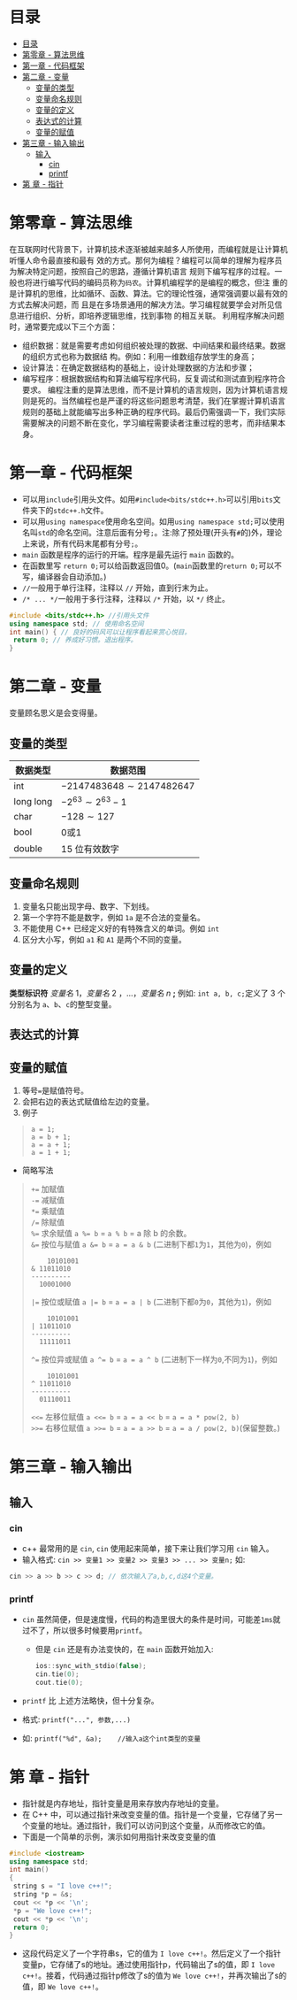 # 目录

- [目录](#目录)
- [第零章 - 算法思维](#第零章---算法思维)
- [第一章 - 代码框架](#第一章---代码框架)
- [第二章 - 变量](#第二章---变量)
  - [变量的类型](#变量的类型)
  - [变量命名规则](#变量命名规则)
  - [变量的定义](#变量的定义)
  - [表达式的计算](#表达式的计算)
  - [变量的赋值](#变量的赋值)
- [第三章 - 输入输出](#第三章---输入输出)
  - [输入](#输入)
    - [cin](#cin)
    - [printf](#printf)
- [第 章 - 指针](#第-章---指针)

# 第零章 - 算法思维

在互联网时代背景下，计算机技术逐渐被越来越多人所使用，而编程就是让计算机听懂人命令最直接和最有
效的方式。那何为编程？编程可以简单的理解为程序员为解决特定问题，按照自己的思路，遵循计算机语言
规则下编写程序的过程。一般也将进行编写代码的编码员称为`码农`。计算机编程学的是编程的概念，但注
重的是计算机的思维，比如循环、函数、算法。它的理论性强，通常强调要以最有效的方式去解决问题，而
且是在多场景通用的解决方法。学习编程就要学会对所见信息进行组织、分析，即培养逻辑思维，找到事物
的相互关联。
利用程序解决问题时，通常要完成以下三个方面：

- 组织数据：就是需要考虑如何组织被处理的数据、中间结果和最终结果。数据的组织方式也称为数据结
构。例如：利用一维数组存放学生的身高；
- 设计算法：在确定数据结构的基础上，设计处理数据的方法和步骤；
- 编写程序：根据数据结构和算法编写程序代码，反复调试和测试直到程序符合要求。
编程注重的是算法思维，而不是计算机的语言规则，因为计算机语言规则是死的。当然编程也是严谨的将这些问题思考清楚，我们在掌握计算机语言规则的基础上就能编写出多种正确的程序代码。最后仍需强调一下，我们实际需要解决的问题不断在变化，学习编程需要读者注重过程的思考，而非结果本身。

# 第一章 - 代码框架

- 可以用`include`引用头文件。如用`#include<bits/stdc++.h>`可以引用`bits`文件夹下的`stdc++.h`文件。
- 可以用`using namespace`使用命名空间。如用`using namespace std;`可以使用名叫`std`的命名空间。注意后面有分号`;`。注:除了预处理(开头有`#`的)外，理论上来说，所有代码末尾都有分号`;`。
- `main` 函数是程序的运行的开端。程序是最先运行 `main` 函数的。
- 在函数里写 `return 0;`可以给函数返回值0。(`main`函数里的`return 0;`可以不写，编译器会自动添加。)
- `//`一般用于单行注释，注释以 `//` 开始，直到行末为止。
- `/* ... */`一般用于多行注释，注释以 `/*` 开始，以 `*/` 终止。

```cpp
#include <bits/stdc++.h> //引用头文件
using namespace std; // 使用命名空间
int main() { // 良好的码风可以让程序看起来赏心悦目。
 return 0; // 养成好习惯。退出程序。
}
```

# 第二章 - 变量

变量顾名思义是会变得量。

## 变量的类型

| 数据类型  | 数据范围                     |
| --------- | ---------------------------- |
| int       | $-2147483648\sim 2147482647$ |
| long long | $-2^{63} \sim 2^{63}-1$      |
| char      | $-128 \sim 127$              |
| bool      | $0$或$1$                     |
| double    | $15$ 位有效数字              |

## 变量命名规则

1. 变量名只能出现字母、数字、下划线。
2. 第一个字符不能是数字，例如 `1a` 是不合法的变量名。
3. 不能使用 C++ 已经定义好的有特殊含义的单词。例如 `int`
4. 区分大小写，例如 `a1` 和 `A1` 是两个不同的变量。

## 变量的定义

**类型标识符** _变量名_ $1$，_变量名_ $2$ ，...，_变量名_ $n$ **;**
例如: `int a, b, c;`定义了 $3$ 个分别名为 `a`、`b`、`c`的整型变量。

## 表达式的计算

## 变量的赋值

1. 等号`=`是赋值符号。
1. 会把右边的表达式赋值给左边的变量。
1. 例子

> `a = 1;`\
> `a = b + 1;`\
> `a = a + 1;`\
> `a = 1 + 1;`

- 简略写法

> `+=` 加赋值\
> `-=` 减赋值\
> `*=` 乘赋值\
> `/=` 除赋值\
> `%=` 求余赋值 `a %= b` = `a % b` = a 除 b 的余数。\
> `&=` 按位与赋值 `a &= b` = `a = a & b` (二进制下都`1`为`1`，其他为`0`)，例如
>
> ```
>     10101001
> & 11011010
> ----------
>   10001000
> ```
>
> `|=` 按位或赋值 `a |= b` = `a = a | b` (二进制下都`0`为`0`，其他为`1`)，例如
>
> ```
>     10101001
> | 11011010
> ----------
>   11111011
> ```
>
> `^=` 按位异或赋值 `a ^= b` = `a = a ^ b` (二进制下一样为`0`,不同为`1`)，例如
>
> ```
>     10101001
> ^ 11011010
> ----------
>   01110011
> ```
>
> `<<=` 左移位赋值 `a <<= b` = `a = a << b` = `a = a * pow(2, b)`\
> `>>=` 右移位赋值 `a >>= b` = `a = a >> b` = `a = a / pow(2, b)`(保留整数。)

# 第三章 - 输入输出

## 输入

### cin

- c++ 最常用的是 `cin`, `cin` 使用起来简单，接下来让我们学习用 `cin` 输入。
- 输入格式: `cin >> 变量1 >> 变量2 >> 变量3 >> ... >> 变量n;`
如:

```cpp
cin >> a >> b >> c >> d; // 依次输入了a,b,c,d这4个变量。
```

### printf

- `cin` 虽然简便，但是速度慢，代码的构造里很大的条件是时间，可能差`1ms`就过不了，所以很多时候要用`printf`。
  - 但是 `cin` 还是有办法变快的，在 `main` 函数开始加入:

    ```cpp
    ios::sync_with_stdio(false);
    cin.tie(0);
    cout.tie(0);
    ```

- `printf` 比 上述方法略快，但十分复杂。
- 格式: `printf("...", 参数,...)`
- 如: `printf("%d", &a);    //输入a这个int类型的变量` 

# 第 章 - 指针

- 指针就是内存地址，指针变量是用来存放内存地址的变量。
- 在 C++ 中，可以通过指针来改变变量的值。指针是一个变量，它存储了另一个变量的地址。通过指针，我们可以访问到这个变量，从而修改它的值。
- 下面是一个简单的示例，演示如何用指针来改变变量的值

```cpp
#include <iostream> 
using namespace std;
int main()
{
 string s = "I love c++!";
 string *p = &s;
 cout << *p << '\n';
 *p = "We love c++!";
 cout << *p << '\n';
 return 0;
}
```

- 这段代码定义了一个字符串s，它的值为 `I love c++!`。然后定义了一个指针变量p，它存储了s的地址。通过使用指针p，代码输出了s的值，即 `I love c++!`。接着，代码通过指针p修改了s的值为 `We love c++!`，并再次输出了s的值，即 `We love c++!`。

